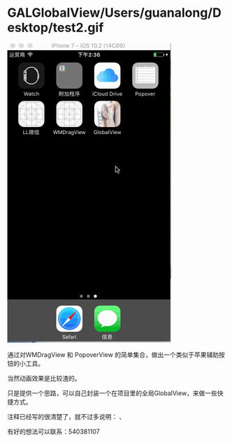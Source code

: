 # GALGlobalView/Users/guanalong/Desktop/test2.gif


![Alt text](https://github.com/guanalongaaa/GALGlobalView/raw/master/test2.gif)

通过对WMDragView 和 PopoverView 的简单集合，做出一个类似于苹果辅助按钮的小工具。

当然动画效果是比较渣的。

只是提供一个思路，可以自己封装一个在项目里的全局GlobalView，来做一些快捷方式。

注释已经写的很清楚了，就不过多说明： 、

有好的想法可以联系：540381107
